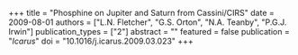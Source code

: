 +++
title = "Phosphine on Jupiter and Saturn from Cassini/CIRS"
date = 2009-08-01
authors = ["L.N. Fletcher", "G.S. Orton", "N.A. Teanby", "P.G.J. Irwin"]
publication_types = ["2"]
abstract = ""
featured = false
publication = "*Icarus*"
doi = "10.1016/j.icarus.2009.03.023"
+++

